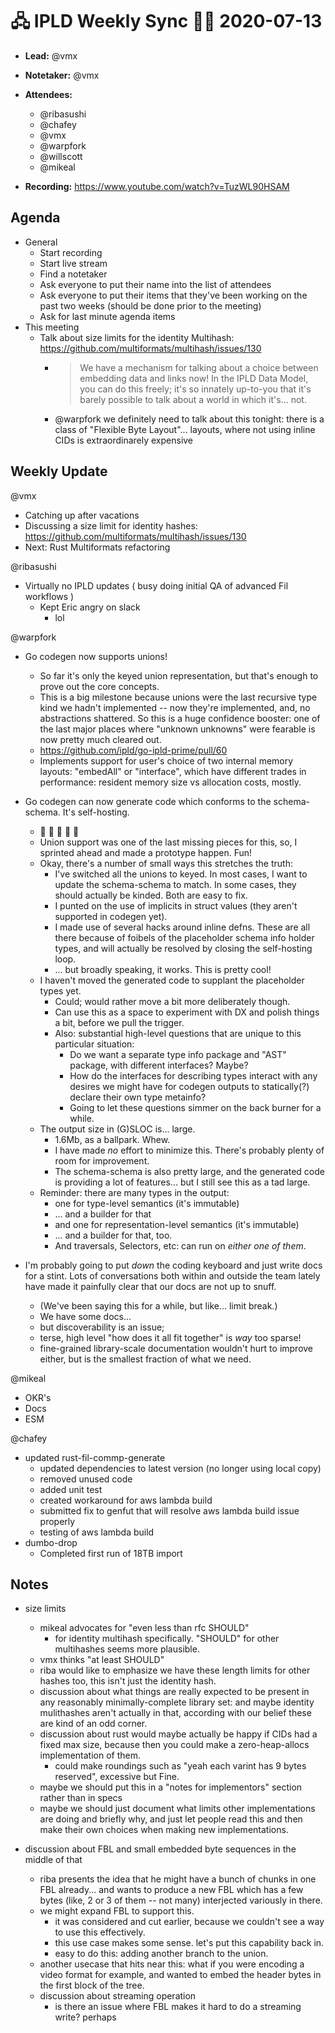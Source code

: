 # 🖧 IPLD Weekly Sync 🙌🏽 2020-07-13

- **Lead:** @vmx
- **Notetaker:** @vmx
- **Attendees:**
  - @ribasushi
  - @chafey
  - @vmx
  - @warpfork
  - @willscott
  - @mikeal

- **Recording:** https://www.youtube.com/watch?v=TuzWL90HSAM

## Agenda

- General
  - Start recording
  - Start live stream
  - Find a notetaker
  - Ask everyone to put their name into the list of attendees
  - Ask everyone to put their items that they've been working on the past two weeks (should be done prior to the meeting)
  - Ask for last minute agenda items
- This meeting
  - Talk about size limits for the identity Multihash: https://github.com/multiformats/multihash/issues/130
      - > We have a mechanism for talking about a choice between embedding data and links now! In the IPLD Data Model, you can do this freely; it's so innately up-to-you that it's barely possible to talk about a world in which it's... not.
      - @warpfork we definitely need to talk about this tonight: there is a class of "Flexible Byte Layout"... layouts, where not using inline CIDs is extraordinarely expensive


## Weekly Update

@vmx
 - Catching up after vacations
 - Discussing a size limit for identity hashes: https://github.com/multiformats/multihash/issues/130
 - Next: Rust Multiformats refactoring

@ribasushi
 - Virtually no IPLD updates ( busy doing initial QA of advanced Fil workflows )
     - Kept Eric angry on slack
		- lol

@warpfork

- Go codegen now supports unions!
	- So far it's only the keyed union representation, but that's enough to prove out the core concepts.
	- This is a big milestone because unions were the last recursive type kind we hadn't implemented -- now they're implemented, and, no abstractions shattered.  So this is a huge confidence booster: one of the last major places where "unknown unknowns" were fearable is now pretty much cleared out.
	- https://github.com/ipld/go-ipld-prime/pull/60
	- Implements support for user's choice of two internal memory layouts: "embedAll" or "interface", which have different trades in performance: resident memory size vs allocation costs, mostly.

- Go codegen can now generate code which conforms to the schema-schema.  It's self-hosting.
	- :tada: :tada: :tada: :tada: :tada:
	- Union support was one of the last missing pieces for this, so, I sprinted ahead and made a prototype happen.  Fun!
	- Okay, there's a number of small ways this stretches the truth:
		- I've switched all the unions to keyed.  In most cases, I want to update the schema-schema to match.  In some cases, they should actually be kinded.  Both are easy to fix.
		- I punted on the use of implicits in struct values (they aren't supported in codegen yet).
		- I made use of several hacks around inline defns.  These are all there because of foibels of the placeholder schema info holder types, and will actually be resolved by closing the self-hosting loop.
		- ... but broadly speaking, it works.  This is pretty cool!
	- I haven't moved the generated code to supplant the placeholder types yet.
		- Could; would rather move a bit more deliberately though.
		- Can use this as a space to experiment with DX and polish things a bit, before we pull the trigger.
		- Also: substantial high-level questions that are unique to this particular situation:
			- Do we want a separate type info package and "AST" package, with different interfaces?  Maybe?
			- How do the interfaces for describing types interact with any desires we might have for codegen outputs to statically(?) declare their own type metainfo?
			- Going to let these questions simmer on the back burner for a while.
	- The output size in (G)SLOC is... large.
		- 1.6Mb, as a ballpark.  Whew.
		- I have made *no* effort to minimize this.  There's probably plenty of room for improvement.
		- The schema-schema is also pretty large, and the generated code is providing a lot of features... but I still see this as a tad large.
	- Reminder: there are many types in the output:
		- one for type-level semantics (it's immutable)
		- ... and a builder for that
		- and one for representation-level semantics (it's immutable)
		- ... and a builder for that, too.
		- And traversals, Selectors, etc: can run on _either one of them_.

- I'm probably going to put *down* the coding keyboard and just write docs for a stint.  Lots of conversations both within and outside the team lately have made it painfully clear that our docs are not up to snuff.
	- (We've been saying this for a while, but like... limit break.)
	- We have some docs...
	- but discoverability is an issue;
	- terse, high level "how does it all fit together" is _way_ too sparse!
	- fine-grained library-scale documentation wouldn't hurt to improve either, but is the smallest fraction of what we need.


@mikeal
 - OKR's
 - Docs
 - ESM

@chafey
 - updated rust-fil-commp-generate
     - updated dependencies to latest version (no longer using local copy)
     - removed unused code
     - added unit test
     - created workaround for aws lambda build
     - submitted fix to genfut that will resolve aws lambda build issue properly
     - testing of aws lambda build
 - dumbo-drop
     - Completed first run of 18TB import

## Notes

- size limits
	- mikeal advocates for "even less than rfc SHOULD"
		- for identity multihash specifically.  "SHOULD" for other multihashes seems more plausible.
	- vmx thinks "at least SHOULD"
	- riba would like to emphasize we have these length limits for other hashes too, this isn't just the identity hash.
	- discussion about what things are really expected to be present in any reasonably minimally-complete library set: and maybe identity mulithashes aren't actually in that, according with our belief these are kind of an odd corner.
	- discussion about rust would maybe actually be happy if CIDs had a fixed max size, because then you could make a zero-heap-allocs implementation of them.
		- could make roundings such as "yeah each varint has 9 bytes reserved", excessive but Fine.
	- maybe we should put this in a "notes for implementors" section rather than in specs
	- maybe we should just document what limits other implementations are doing and briefly why, and just let people read this and then make their own choices when making new implementations.

- discussion about FBL and small embedded byte sequences in the middle of that
	- riba presents the idea that he might have a bunch of chunks in one FBL already... and wants to produce a new FBL which has a few bytes (like, 2 or 3 of them -- not many) interjected variously in there.
	- we might expand FBL to support this.
		- it was considered and cut earlier, because we couldn't see a way to use this effectively.
		- this use case makes some sense.  let's put this capability back in.
		- easy to do this: adding another branch to the union.
	- another usecase that hits near this: what if you were encoding a video format for example, and wanted to embed the header bytes in the first block of the tree.
	- discussion about streaming operation
		- is there an issue where FBL makes it hard to do a streaming write?  perhaps
